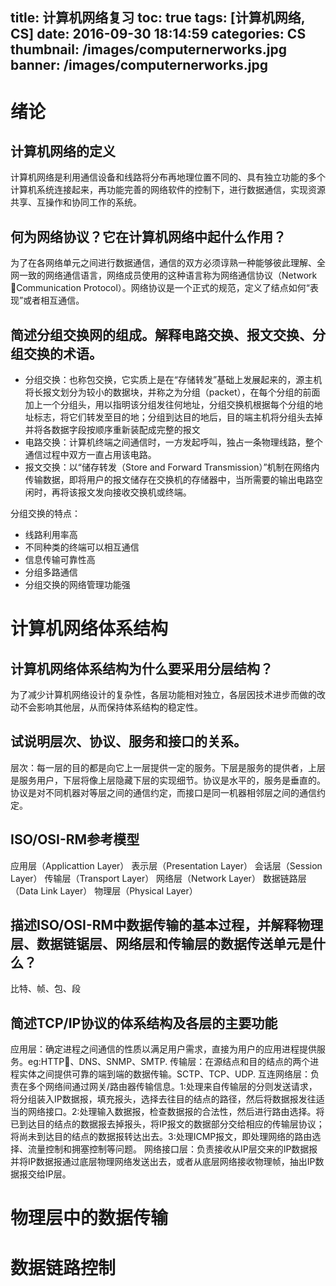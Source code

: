 
title: 计算机网络复习
toc: true
tags: [计算机网络, CS]
date: 2016-09-30 18:14:59
categories: CS
thumbnail: /images/computernerworks.jpg
banner: /images/computernerworks.jpg
---
# 绪论

## 计算机网络的定义
计算机网络是利用通信设备和线路将分布再地理位置不同的、具有独立功能的多个计算机系统连接起来，再功能完善的网络软件的控制下，进行数据通信，实现资源共享、互操作和协同工作的系统。
<!--more-->
## 何为网络协议？它在计算机网络中起什么作用？
为了在各网络单元之间进行数据通信，通信的双方必须谆熟一种能够彼此理解、全网一致的网络通信语言，网络成员使用的这种语言称为网络通信协议（Network Communication Protocol）。网络协议是一个正式的规范，定义了结点如何“表现”或者相互通信。

## 简述分组交换网的组成。解释电路交换、报文交换、分组交换的术语。
- 分组交换：也称包交换，它实质上是在“存储转发”基础上发展起来的，源主机将长报文划分为较小的数据块，并称之为分组（packet），在每个分组的前面加上一个分组头，用以指明该分组发往何地址，分组交换机根据每个分组的地址标志，将它们转发至目的地；分组到达目的地后，目的端主机将分组头去掉并将各数据字段按顺序重新装配成完整的报文
- 电路交换：计算机终端之间通信时，一方发起呼叫，独占一条物理线路，整个通信过程中双方一直占用该电路。
- 报文交换：以“储存转发（Store and Forward Transmission）”机制在网络内传输数据，即将用户的报文储存在交换机的存储器中，当所需要的输出电路空闲时，再将该报文发向接收交换机或终端。

分组交换的特点：
- 线路利用率高
- 不同种类的终端可以相互通信
- 信息传输可靠性高
- 分组多路通信
- 分组交换的网络管理功能强

# 计算机网络体系结构
## 计算机网络体系结构为什么要采用分层结构？
为了减少计算机网络设计的复杂性，各层功能相对独立，各层因技术进步而做的改动不会影响其他层，从而保持体系结构的稳定性。

## 试说明层次、协议、服务和接口的关系。
层次：每一层的目的都是向它上一层提供一定的服务。下层是服务的提供者，上层是服务用户，下层将像上层隐藏下层的实现细节。协议是水平的，服务是垂直的。
协议是对不同机器对等层之间的通信约定，而接口是同一机器相邻层之间的通信约定。

## ISO/OSI-RM参考模型
应用层（Applicattion Layer）
表示层（Presentation Layer）
会话层（Session Layer）
传输层（Transport Layer）
网络层（Network Layer）
数据链路层（Data Link Layer）
物理层（Physical Layer）

## 描述ISO/OSI-RM中数据传输的基本过程，并解释物理层、数据链锯层、网络层和传输层的数据传送单元是什么？

比特、帧、包、段

## 简述TCP/IP协议的体系结构及各层的主要功能
应用层：确定进程之间通信的性质以满足用户需求，直接为用户的应用进程提供服务。eg:HTTP、DNS、SNMP、SMTP.
传输层：在源结点和目的结点的两个进程实体之间提供可靠的端到端的数据传输。SCTP、TCP、UDP.
互连网络层：负责在多个网络间通过网关/路由器传输信息。1:处理来自传输层的分则发送请求，将分组装入IP数据报，填充报头，选择去往目的结点的路径，然后将数据报发往适当的网络接口。2:处理输入数据报，检查数据报的合法性，然后进行路由选择。将已到达目的结点的数据报去掉报头，将IP报文的数据部分交给相应的传输层协议；将尚未到达目的结点的数据报转达出去。3:处理ICMP报文，即处理网络的路由选择、流量控制和拥塞控制等问题。
网络接口层：负责接收从IP层交来的IP数据报并将IP数据报通过底层物理网络发送出去，或者从底层网络接收物理帧，抽出IP数据报交给IP层。

# 物理层中的数据传输

# 数据链路控制
